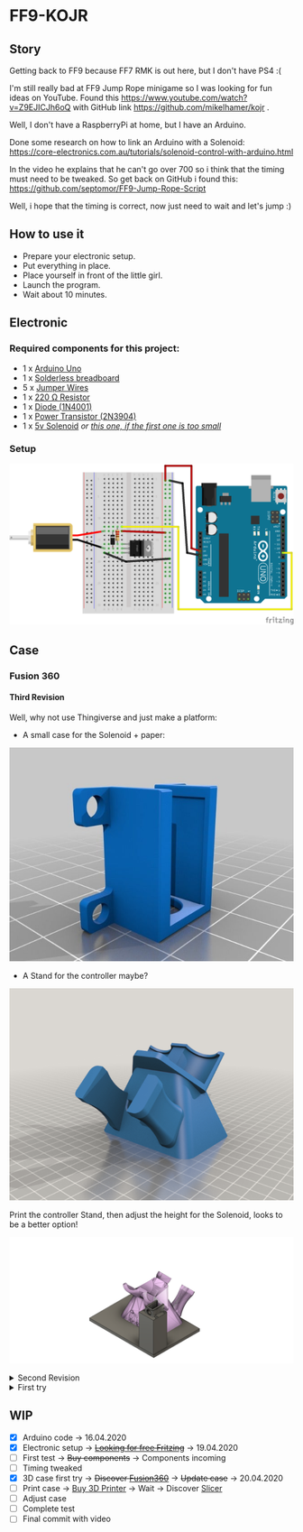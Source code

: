 # FF9-KOJR

## Story

Getting back to FF9 because FF7 RMK is out here, but I don't have PS4 :(

I'm still really bad at FF9 Jump Rope minigame so I was looking for fun ideas on YouTube.
Found this https://www.youtube.com/watch?v=Z9EJICJh6oQ with GitHub link https://github.com/mikelhamer/kojr .

Well, I don't have a RaspberryPi at home, but I have an Arduino.

Done some research on how to link an Arduino with a Solenoid: https://core-electronics.com.au/tutorials/solenoid-control-with-arduino.html

In the video he explains that he can't go over 700 so i think that the timing must need to be tweaked. So get back on GitHub i found this:  https://github.com/septomor/FF9-Jump-Rope-Script

Well, i hope that the timing is correct, now just need to wait and let's jump :)

## How to use it
- Prepare your electronic setup.
- Put everything in place.
- Place yourself in front of the little girl.
- Launch the program.
- Wait about 10 minutes.

## Electronic

### Required components for this project:

- 1 x [Arduino Uno](https://www.amazon.fr/dp/B008GRTSV6/)
- 1 x [Solderless breadboard](https://www.amazon.fr/dp/B07K8PQ4B5/)
- 5 x [Jumper Wires](https://www.amazon.fr/dp/B074P726ZR/)
- 1 x [220 Ω Resistor](https://www.amazon.fr/dp/B07Q87JZ9G/)
- 1 x [Diode (1N4001)](https://www.amazon.fr/dp/B00QLHMR6G/)
- 1 x [Power Transistor (2N3904)](https://www.amazon.fr/dp/B00JFOT0OE/)
- 1 x [5v Solenoid](https://www.amazon.fr/dp/B0848TTHZB/) *or [this one, if the first one is too small](https://www.sparkfun.com/products/11015)*

### Setup
[![Electronic setup](https://raw.githubusercontent.com/kevingrillet/FF9-KOJR/master/Fritzing/KOJR_bb.png "Fritzing")](https://github.com/fritzing/fritzing-app)

## Case

### Fusion 360

#### Third Revision
Well, why not use Thingiverse and just make a platform:

- A small case for the Solenoid + paper:

[![Solenoid Case](https://raw.githubusercontent.com/kevingrillet/FF9-KOJR/master/Fusion360/%40Ressouces/SolenoidoCace/preview.jpg "Solenoid Case")](https://www.thingiverse.com/thing:344184)

- A Stand for the controller maybe?

[![Playstation DuelShock Contoller Stand (PS2)](https://raw.githubusercontent.com/kevingrillet/FF9-KOJR/master/Fusion360/%40Ressouces/Playstation%2BDuelShock%2BContoller%2BStand%2B(PS2)/images/preview.png "Playstation DuelShock Contoller Stand (PS2)")](https://www.thingiverse.com/thing:4028214)

Print the controller Stand, then adjust the height for the Solenoid, looks to be a better option!

[![Case rev3](https://raw.githubusercontent.com/kevingrillet/FF9-KOJR/master/Fusion360/KOJR_rev3.png "Fusion 360")](https://www.autodesk.com/products/fusion-360/overview)

<details>
<summary>Second Revision</summary>

Well, why not use Thingiverse and just make a platform:

- A small case for the Solenoid:

[![Solenoid Case](https://raw.githubusercontent.com/kevingrillet/FF9-KOJR/master/Fusion360/%40Ressouces/SolenoidoCace/preview.jpg "Solenoid Case")](https://www.thingiverse.com/thing:344184)

- A Wall Mount for the controller: 

[![Playstation Controller Wall Mount](https://raw.githubusercontent.com/kevingrillet/FF9-KOJR/master/Fusion360/%40Ressouces/Playstation_Controller_Wall_Mount/images/preview.jpg "Playstation Controller Wall Mount")](https://www.thingiverse.com/thing:3767193)

Still need to adjust everything, still not good for me :/

[![Case rev2](https://raw.githubusercontent.com/kevingrillet/FF9-KOJR/master/Fusion360/KOJR_rev2.png "Fusion 360")](https://www.autodesk.com/products/fusion-360/overview)
</details>

<details>
<summary>First try</summary>

Yeah, it's not really good :'(

[![Case](https://raw.githubusercontent.com/kevingrillet/FF9-KOJR/master/Fusion360/KOJR.png "Fusion 360")](https://www.autodesk.com/products/fusion-360/overview)

Need to adjust everything, so maybe 2 or 3 prints, better forget this one.
</details>

## WIP
- [X] Arduino code -> 16.04.2020
- [X] Electronic setup -> [~~Looking for free Fritzing~~](https://fritzing.org/download/) -> 19.04.2020
- [ ] First test -> ~~Buy components~~ -> Components incoming
- [ ] Timing tweaked
- [X] 3D case first try -> ~~Discover [Fusion360](https://www.autodesk.com/products/fusion-360/overview)~~ -> ~~Update case~~ -> 20.04.2020
- [ ] Print case -> [Buy 3D Printer](https://shop.prusa3d.com/fr/imprimantes/994-original-prusa-mini.html) -> Wait -> Discover [Slicer](https://www.prusa3d.fr/prusaslicer/)
- [ ] Adjust case
- [ ] Complete test
- [ ] Final commit with video
